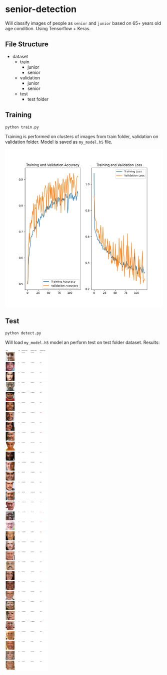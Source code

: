 # senior-detection

Will classify images of people as `senior` and `junior` based on 65+ years old age condition. Using Tensorflow + Keras.

## File Structure

- dataset
  - train
    - junior
    - senior
  - validation
    - junior
    - senior
  - test
    - test folder

## Training

```
python train.py
```

Training is performed on clusters of images from train folder, validation on validation folder. Model is saved as `my_model.h5` file.

![](training-results.png)

## Test

```
python detect.py
```

Will load `my_model.h5` model an perform test on test folder dataset. Results:

![](test.png)
